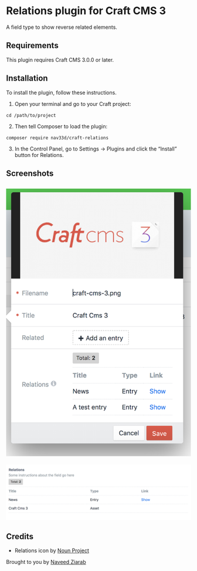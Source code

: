 # Relations plugin for Craft CMS 3

A field type to show reverse related elements.

## Requirements

This plugin requires Craft CMS 3.0.0 or later.

## Installation

To install the plugin, follow these instructions.

1. Open your terminal and go to your Craft project:

```
cd /path/to/project
```

2. Then tell Composer to load the plugin:

```
composer require nav33d/craft-relations
```

3. In the Control Panel, go to Settings → Plugins and click the “Install” button for Relations.

## Screenshots

![Screenshot](resources/screenshots/relations-assets-related-items.png)
---
![Screenshot](resources/screenshots/relations-entry-related-items.png)

## Credits

- Relations icon by [Noun Project](https://thenounproject.com/search/?q=relation&i=1320549)

Brought to you by [Naveed Ziarab](https://naveedziarab.co.uk)
